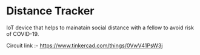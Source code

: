# Distance Tracker

IoT device that helps to mainatain social distance with a fellow to avoid risk of COVID-19.

Circuit link :- https://www.tinkercad.com/things/0VwV41PsW3j
